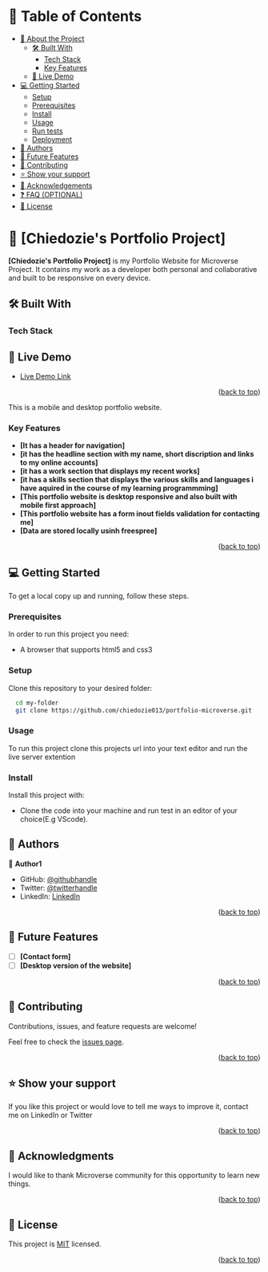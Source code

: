 <a name="readme-top"></a>

# 📗 Table of Contents

- [📖 About the Project](#about-project)
  - [🛠 Built With](#built-with)
    - [Tech Stack](#tech-stack)
    - [Key Features](#key-features)
  - [🚀 Live Demo](#live-demo)
- [💻 Getting Started](#getting-started)
  - [Setup](#setup)
  - [Prerequisites](#prerequisites)
  - [Install](#install)
  - [Usage](#usage)
  - [Run tests](#run-tests)
  - [Deployment](#triangular_flag_on_post-deployment)
- [👥 Authors](#authors)
- [🔭 Future Features](#future-features)
- [🤝 Contributing](#contributing)
- [⭐️ Show your support](#support)
- [🙏 Acknowledgements](#acknowledgements)
- [❓ FAQ (OPTIONAL)](#faq)
- [📝 License](#license)

# 📖 [Chiedozie's Portfolio Project] <a name="about-project"></a>

**[Chiedozie's Portfolio Project]** is my Portfolio Website for Microverse Project. It contains my work as a developer both personal and collaborative and built to be responsive on every device.

## 🛠 Built With <a name="HTML and CSS"></a>

### Tech Stack <a name="Front end"></a>

## 🚀 Live Demo <a name="live-demo"></a>

- [Live Demo Link](https://chiedozie013.github.io/portfolio-microverse/)

<p align="right">(<a href="#readme-top">back to top</a>)</p>

This is a mobile and desktop portfolio website.

### Key Features <a name="key-features"></a>

- **[It has a header for navigation]**
- **[it has the headline section with my name, short discription and links to my online accounts]**
- **[it has a work section that displays my recent works]**
- **[it has a skills section that displays the various skills and languages i have aquired in the course of my learning programmming]**
- **[This portfolio website is desktop responsive and also built with mobile first approach]**
- **[This portfolio website has a form inout fields validation for contacting me]**
- **[Data are stored locally usinh freespree]**

<p align="right">(<a href="#readme-top">back to top</a>)</p>

## 💻 Getting Started <a name="getting-started"></a>

To get a local copy up and running, follow these steps.

### Prerequisites

In order to run this project you need:

- A browser that supports html5 and css3

### Setup

Clone this repository to your desired folder:

```sh
  cd my-folder
  git clone https://github.com/chiedozie013/portfolio-microverse.git
```

### Usage

To run this project clone this projects url into your text editor and run the live server extention

### Install

Install this project with:

- Clone the code into your machine and run test in an editor of your choice(E.g VScode).

## 👥 Authors <a name="authors"></a>

👤 **Author1**

- GitHub: [@githubhandle](https://github.com/chiedozie013)
- Twitter: [@twitterhandle](https://twitter.com/edoziey)
- LinkedIn: [LinkedIn](https://www.linkedin.com/in/chiedozie013/)

<p align="right">(<a href="#readme-top">back to top</a>)</p>

## 🔭 Future Features <a name="future-features"></a>

- [ ] **[Contact form]**
- [ ] **[Desktop version of the website]**

<p align="right">(<a href="#readme-top">back to top</a>)</p>

## 🤝 Contributing <a name="contributing"></a>

Contributions, issues, and feature requests are welcome!

Feel free to check the [issues page](https://github.com/chiedozie013/portfolio-microverse/issues).

<p align="right">(<a href="#readme-top">back to top</a>)</p>

## ⭐️ Show your support <a name="support"></a>

If you like this project or would love to tell me ways to improve it, contact me on LinkedIn or Twitter

<p align="right">(<a href="#readme-top">back to top</a>)</p>

## 🙏 Acknowledgments <a name="acknowledgements"></a>

I would like to thank Microverse community for this opportunity to learn new things.

<p align="right">(<a href="#readme-top">back to top</a>)</p>

## 📝 License <a name="license"></a>

This project is [MIT](https://github.com/chiedozie013/portfolio-microverse/blob/main/LICENSE) licensed.

<p align="right">(<a href="#readme-top">back to top</a>)</p>

